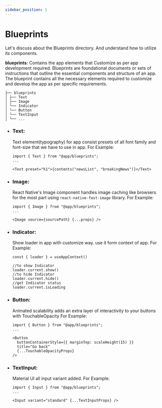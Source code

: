 ```yaml
---
sidebar_position: 1
---
```


# Blueprints

Let's discuss about the Blueprints directory. And understand how to utilize its components.

**blueprints:** Contains the app elements that Customize as per app development required. Blueprints are foundational documents or sets of instructions that outline the essential components and structure of an app. The blueprint contains all the necessary elements required to customize and develop the app as per specific requirements.

```
├── blueprints
│ ├── Text
│ ├── Image
│ └── Indicator
│ └── Button
│ └── TextInput
│ └── ...
```

- ### Text:

  Text element(typography) for app consist presets of all font family and font-size that we have to use in app.
  For Example:

  ```tsx
  import { Text } from "@app/blueprints";
  ...

  <Text preset="h1">{contents("newsList", "breakingNews")}</Text>
  ```

- ### Image:

  React Native's Image component handles image caching like browsers for the most part using `react-native-fast-image` library.
  For Example:

  ```tsx
  import { Image } from "@app/blueprints";
  ...

  <Image source={sourcePath} {...props} />
  ```

- ### Indicator:

  Show loader in app with customize way. use it form context of app.
  For Example:

  ```tsx
  const { loader } = useAppContext()

  //to show Indicator
  loader.current.show()
  //to hide Indicator
  loader.current.hide()
  //get Indicator status
  loader.current.isLoading
  ```

- ### Button:

  Animated scalability adds an extra layer of interactivity to your buttons with TouchableOpacity
  For Example:

  ```tsx
  import { Button } from "@app/blueprints";
  ...

  <Button
    buttonContainerStyle={{ marginTop: scaleHeight(15) }}
    title="Go back"
    {...TouchableOpacityProps}
  />
  ```

- ### TextInput:

  Material UI all input variant added.
  For Example:

  ```tsx
  import { Input } from "@app/blueprints";
  ...
  
  <Input variant="standard" {...TextInputProps} />
  ```
